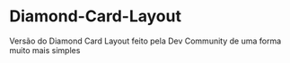 # Diamond-Card-Layout
Versão do Diamond Card Layout feito pela Dev Community de uma forma muito mais simples
